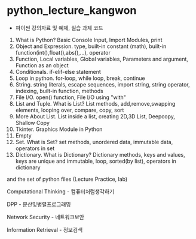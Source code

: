 # python_lecture_kangwon

 - 파이썬 강의자료 및 예제, 실습 과제 코드
 
01. What is Python? Basic Console Input, Import Modules, print
02. Object and Expression. type, built-in constant (math), built-in function(int(),float(),abs(),...), operator
03. Function, Local variables, Global variables, Parameters and argument, Function as an object
04. Conditionals. if-elif-else statement
05. Loop in python. for-loop, while loop, break, continue
06. String. string literals, escape sequences, import string, string operator, indexing, built-in function, methods
07. File I/O. open() function, File I/O using "with"
08. List and Tuple. What is List? List methods, add,remove,swapping elements, looping over, compare, copy, sort
09. More About List. List inside a list, creating 2D,3D List, Deepcopy, Shallow Copy
10. Tkinter. Graphics Module in Python
11. Empty
12. Set. What is Set? set methods, unordered data, immutable data, operators in set
13. Dictionary. What is Dictionary? Dictionary methods, keys and values, keys are unique and immutable, loop, sorted(by list), operators in dictionary

and the set of python files (Lecture Practice, lab)

Computational Thinking - 컴퓨터처럼생각하기   
   
DPP - 분산및병렬프로그래밍   
   
Network Security - 네트워크보안

Information Retrieval - 정보검색
